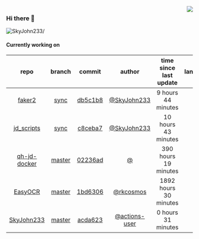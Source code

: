 <img align="right" src="https://github-readme-stats.vercel.app/api?username=SkyJohn233&show_icons=true&hide_title=true&theme=dark" />

### Hi there 👋



<p align="left"> <img src=https://komarev.com/ghpvc/?username=SkyJohn233 alt=SkyJohn233/> </p>


<!--
**yzs981130/yzs981130** is a ✨ _special_ ✨ repository because its `README.md` (this file) appears on your GitHub profile.

Here are some ideas to get you started:

- 🔭 I’m currently working on ...
- 🌱 I’m currently learning ...
- 👯 I’m looking to collaborate on ...
- 🤔 I’m looking for help with ...
- 💬 Ask me about ...
- 📫 How to reach me: ...
- 😄 Pronouns: ...
- ⚡ Fun fact: ...
-->

#### Currently working on


| repo | branch | commit | author | time since last update | language |
|:---:|:---:|:---:|:---:|:---:|:---:|
| [faker2](https://github.com/SkyJohn233/faker2) | [sync](https://github.com/SkyJohn233/faker2/tree/sync) |[db5c1b8](https://github.com/SkyJohn233/faker2/commit/db5c1b8e7cddab9e5b1b39b0cec0d6ba55a8ae9e) | [@SkyJohn233](https://github.com/SkyJohn233) |9 hours 44 minutes | ![](https://img.shields.io/badge/language-JavaScript-default.svg?style=flat-square)|
| [jd_scripts](https://github.com/SkyJohn233/jd_scripts) | [sync](https://github.com/SkyJohn233/jd_scripts/tree/sync) |[c8ceba7](https://github.com/SkyJohn233/jd_scripts/commit/c8ceba71437198005128a8011a2fdd3e70bad0f1) | [@SkyJohn233](https://github.com/SkyJohn233) |10 hours 43 minutes | ![](https://img.shields.io/badge/language-JavaScript-default.svg?style=flat-square)|
| [qh-jd-docker](https://github.com/SkyJohn233/qh-jd-docker) | [master](https://github.com/SkyJohn233/qh-jd-docker/tree/master) |[02236ad](https://github.com/SkyJohn233/qh-jd-docker/commit/02236ad5ac33f28b955bf23ba78678d9ca76669d) | [@]() |390 hours 19 minutes | ![](https://img.shields.io/badge/language-JavaScript-default.svg?style=flat-square)|
| [EasyOCR](https://github.com/SkyJohn233/EasyOCR) | [master](https://github.com/SkyJohn233/EasyOCR/tree/master) |[1bd6306](https://github.com/SkyJohn233/EasyOCR/commit/1bd6306d949c70dc1460a6d57f10ada05e8fda03) | [@rkcosmos](https://github.com/rkcosmos) |1892 hours 30 minutes | ![](https://img.shields.io/badge/language-Python-default.svg?style=flat-square)|
| [SkyJohn233](https://github.com/SkyJohn233/SkyJohn233) | [master](https://github.com/SkyJohn233/SkyJohn233/tree/master) |[acda623](https://github.com/SkyJohn233/SkyJohn233/commit/acda623f2a17f9a1f4300a352e515e3e1e458a06) | [@actions-user](https://github.com/actions-user) |0 hours 31 minutes | ![](https://img.shields.io/badge/language-Go-default.svg?style=flat-square)|
